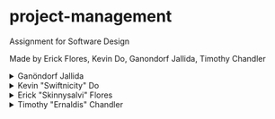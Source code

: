 # project-management
Assignment for Software Design

Made by Erick Flores, Kevin Do, Ganondorf Jallida, Timothy Chandler

<details>
	<summary>Ganöndorf Jallida</summary>
	<ul>
    		<li> Coordinated team </li>
    		<li> Assisted in the development of the frontend </li>
    		<li> Design the programme structure and coded the graphics interface on the front end side (Java). </li>
    		<li> Assisted in the creation of the schema of the database </li>
    		<li> Assisted in the connection of the database and the frontend </li>
    		<li> Cleaned and improved source code </li>
	</ul>
</details>

<details>
	<summary>Kevin "Swiftnicity" Do</summary>
	<ul>
    		<li> Assisted in the development of the frontend </li>
    		<li> Assisted in the connection of the database and the frontend </li>
		<li> Coded the data flow of each creation feature: achieved user, team, task category, and tasks/subtasks creation functions. </li>
		<li> Coded classes needed to store data for tasks and subtasks. </li>
		<li> Coded classes needed to store data for tasks and subtasks. </li><li> Cleaned and improved source code </li>
	</ul>
</details>

<details>
	<summary>Erick "Skinnysalvi" Flores</summary>
	<ul>
		<li> Created database tables in ORACLE (PL/SQL) </li>
		<li> Contributed to the creation of database constraints </li>
    		<li> Assisted in the setting of foreign keys and delete rules in the database </li>
    		<li> Created initial database </li>
    		<li> Created initial database tables </li>
    		<li> Assisted in the maintenance of the database </li>
		<li> Modularized the functions in taskpage </li>
		<li> Added some unit testing </li>
	</ul>
</details>

<details>
	<summary>Timothy "Ernaldis" Chandler</summary>
	<ul>
		<li> Created VCS repository and guided team members in its use </li>
		<li> Assisted in the creation of the schema of the database </li>
		<li> Contributed to the creation of database constraints </li>
		<li> Set up auto incrementing table IDs in the database </li>
    		<li> Assisted in the setting of foreign keys and delete rules in the database </li>
    		<li> Assisted in the maintenance of the database </li>
		<li> Advised programme and database structures </li>
		<li> Added maven to the repository </li>
		<li> Added Travis CI to the repository </li>
		<li> Improved and cleaned source code </li>
	</ul>
</details>

